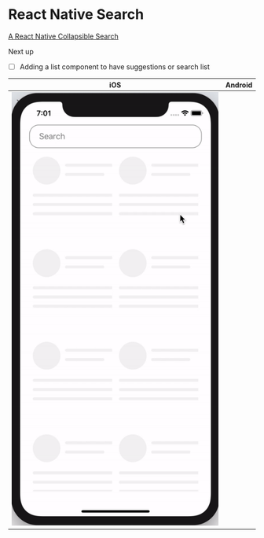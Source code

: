 # React Native Search

[A React Native Collapsible Search](https://medium.com/practicaldesign/react-native-search-72d1f7c081e1)

Next up
- [ ] Adding a list component to have suggestions or search list



| iOS                                          | Android                                      |
|----------------------------------------------|----------------------------------------------|
| ![](CollapsibleSearch.gif)                   |                                              |
